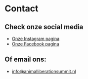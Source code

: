 # Contact

## Check onze social media
- [Onze Instagram pagina](https://www.instagram.com/animalliberationsummit)
- [Onze Facebook pagina](https://www.facebook.com/animalliberationsummit)

## Of email ons:
- [info@animalliberationsummit.nl](mailto:info@animalliberationsummit.nl)
